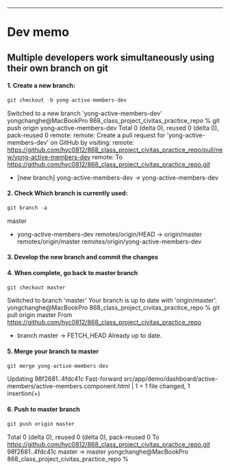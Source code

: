 




---
# Dev memo

## Multiple developers work simultaneously using their own branch on git



#### 1. Create a new branch:

```javascript
git checkout -b yong-active-members-dev
```

Switched to a new branch 'yong-active-members-dev'
yongchanghe@MacBookPro 868_class_project_civitas_practice_repo % git push origin yong-active-members-dev 
Total 0 (delta 0), reused 0 (delta 0), pack-reused 0
remote: 
remote: Create a pull request for 'yong-active-members-dev' on GitHub by visiting:
remote:      https://github.com/hyc0812/868_class_project_civitas_practice_repo/pull/new/yong-active-members-dev
remote: 
To https://github.com/hyc0812/868_class_project_civitas_practice_repo.git

 * [new branch]      yong-active-members-dev -> yong-active-members-dev



#### 2. Check Which branch is currently used:

```js
git branch -a
```


  master

* yong-active-members-dev
  remotes/origin/HEAD -> origin/master
  remotes/origin/master
  remotes/origin/yong-active-members-dev

  

#### 3. Develop the new branch and commit the changes



#### 4. When complete, go back to master branch

```js 
git checkout master 
```

Switched to branch 'master'
Your branch is up to date with 'origin/master'.
yongchanghe@MacBookPro 868_class_project_civitas_practice_repo % git pull origin master 
From https://github.com/hyc0812/868_class_project_civitas_practice_repo

 * branch            master     -> FETCH_HEAD
   Already up to date.

  

#### 5. Merge your branch to master

```js
git merge yong-active-members-dev
```

Updating 98f2681..4fdc41c
Fast-forward
 src/app/demo/dashboard/active-members/active-members.component.html | 1 +
 1 file changed, 1 insertion(+)



#### 6. Push to master branch

```js
git push origin master 
```

Total 0 (delta 0), reused 0 (delta 0), pack-reused 0
To https://github.com/hyc0812/868_class_project_civitas_practice_repo.git
98f2681..4fdc41c  master -> master
yongchanghe@MacBookPro 868_class_project_civitas_practice_repo % 
